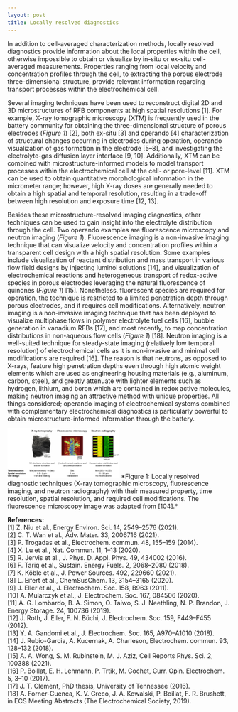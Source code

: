 ```yaml
---
layout: post
title: Locally resolved diagnostics
---
```


In addition to cell-averaged characterization methods, locally resolved diagnostics provide information about the local properties within the cell, otherwise impossible to obtain or visualize by in-situ or ex-situ cell-averaged measurements. Properties ranging from local velocity and concentration profiles through the cell, to extracting the porous electrode three-dimensional structure, provide relevant information regarding transport processes within the electrochemical cell. 

Several imaging techniques have been used to reconstruct digital 2D and 3D microstructures of RFB components at high spatial resolutions [1]. For example, X-ray tomographic microscopy (XTM) is frequently used in the battery community for obtaining the three-dimensional structure of porous electrodes (*Figure 1*) [2], both ex-situ [3] and operando [4] characterization of structural changes occurring in electrodes during operation, operando visualization of gas formation in the electrode [5–8], and investigating the electrolyte-gas diffusion layer interface [9, 10]. Additionally, XTM can be combined with microstructure-informed models to model transport processes within the electrochemical cell at the cell- or pore-level [11]. XTM can be used to obtain quantitative morphological information in the micrometer range; however, high X-ray doses are generally needed to obtain a high spatial and temporal resolution, resulting in a trade-off between high resolution and exposure time [12, 13].

Besides these microstructure-resolved imaging diagnostics, other techniques can be used to gain insight into the electrolyte distribution through the cell. Two operando examples are fluorescence microscopy and neutron imaging (*Figure 1*). Fluorescence imaging is a non-invasive imaging technique that can visualize velocity and concentration profiles within a transparent cell design with a high spatial resolution. Some examples include visualization of reactant distribution and mass transport in various flow field designs by injecting luminol solutions [14], and visualization of electrochemical reactions and heterogeneous transport of redox-active species in porous electrodes leveraging the natural fluorescence of quinones (*Figure 1*) [15]. Nonetheless, fluorescent species are required for operation, the technique is restricted to a limited penetration depth through porous electrodes, and it requires cell modifications. Alternatively, neutron imaging is a non-invasive imaging technique that has been deployed to visualize multiphase flows in polymer electrolyte fuel cells [16], bubble generation in vanadium RFBs [17], and most recently, to map concentration distributions in non-aqueous flow cells (*Figure 1*) [18]. Neutron imaging is a well-suited technique for steady-state imaging (relatively low temporal resolution) of electrochemical cells as it is non-invasive and minimal cell modifications are required [16]. The reason is that neutrons, as opposed to X-rays, feature high penetration depths even through high atomic weight elements which are used as engineering housing materials (e.g., aluminum, carbon, steel), and greatly attenuate with lighter elements such as hydrogen, lithium, and boron which are contained in redox active molecules, making neutron imaging an attractive method with unique properties. All things considered; operando imaging of electrochemical systems combined with complementary electrochemical diagnostics is particularly powerful to obtain microstructure-informed information through the battery.

<img src="/public/blog/imaging.png" alt="color photo ftl" width="50%" height="auto" />
*Figure 1: Locally resolved diagnostic techniques (X-ray tomographic microscopy, fluorescence imaging, and neutron radiography) with their measured property, time resolution, spatial resolution, and required cell modifications. The fluorescence microscopy image was adapted from [104].*

**References:**\
[1]	    Z. Niu et al., Energy Environ. Sci. 14, 2549–2576 (2021).\
[2]	    C. T. Wan et al., Adv. Mater. 33, 2006716 (2021).\
[3]	    P. Trogadas et al., Electrochem. commun. 48, 155–159 (2014).\
[4]	    X. Lu et al., Nat. Commun. 11, 1–13 (2020).\
[5]	    R. Jervis et al., J. Phys. D. Appl. Phys. 49, 434002 (2016).\
[6]	    F. Tariq et al., Sustain. Energy Fuels. 2, 2068–2080 (2018).\
[7]	    K. Köble et al., J. Power Sources. 492, 229660 (2021).\
[8]	    L. Eifert et al., ChemSusChem. 13, 3154–3165 (2020).\
[9]	    J. Eller et al., J. Electrochem. Soc. 158, B963 (2011).\
[10]	A. Mularczyk et al., J. Electrochem. Soc. 167, 084506 (2020).\
[11]	A. G. Lombardo, B. A. Simon, O. Taiwo, S. J. Neethling, N. P. Brandon, J. Energy Storage. 24, 100736 (2019).\
[12]	J. Roth, J. Eller, F. N. Büchi, J. Electrochem. Soc. 159, F449–F455 (2012).\
[13]	Y. A. Gandomi et al., J. Electrochem. Soc. 165, A970–A1010 (2018).\
[14]	J. Rubio-Garcia, A. Kucernak, A. Charleson, Electrochem. commun. 93, 128–132 (2018).\
[15]	A. A. Wong, S. M. Rubinstein, M. J. Aziz, Cell Reports Phys. Sci. 2, 100388 (2021).\
[16]	P. Boillat, E. H. Lehmann, P. Trtik, M. Cochet, Curr. Opin. Electrochem. 5, 3–10 (2017).\
[17]	J. T. Clement, PhD thesis, University of Tennessee (2016).\
[18]	A. Forner-Cuenca, K. V. Greco, J. A. Kowalski, P. Boillat, F. R. Brushett, in ECS Meeting Abstracts (The Electrochemical Society, 2019).
